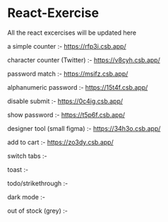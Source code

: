 # React-Exercise
All the react excercises will be updated here

a simple counter :- https://rfp3i.csb.app/

character counter (Twitter) :- https://v8cyh.csb.app/

password match :- https://msifz.csb.app/

alphanumeric password :- https://15t4f.csb.app/

disable submit :- https://0c4ig.csb.app/

show password :- https://t5p6f.csb.app/

designer tool (small figma) :- https://34h3o.csb.app/

add to cart :- https://zo3dy.csb.app/

switch tabs :-

toast :-

todo/strikethrough :-

dark mode :-

out of stock (grey) :- 
